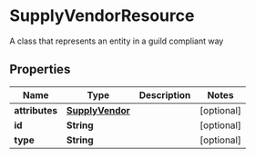 

# SupplyVendorResource

A class that represents an entity in a guild compliant way

## Properties

Name | Type | Description | Notes
------------ | ------------- | ------------- | -------------
**attributes** | [**SupplyVendor**](SupplyVendor.md) |  |  [optional]
**id** | **String** |  |  [optional]
**type** | **String** |  |  [optional]



